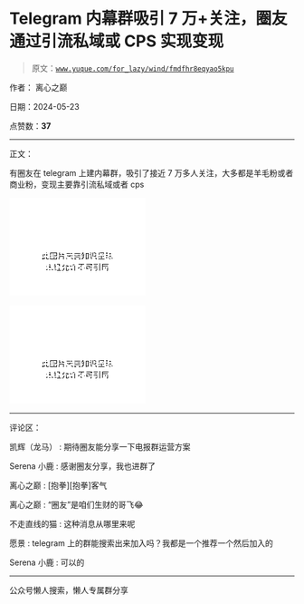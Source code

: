 # Telegram 内幕群吸引 7 万+关注，圈友通过引流私域或 CPS 实现变现

> 原文：[`www.yuque.com/for_lazy/wind/fmdfhr8eqyao5kpu`](https://www.yuque.com/for_lazy/wind/fmdfhr8eqyao5kpu)

作者： 离心之巅

日期：2024-05-23

点赞数：**37**

* * *

正文：

有圈友在 telegram 上建内幕群，吸引了接近 7 万多人关注，大多都是羊毛粉或者商业粉，变现主要靠引流私域或者 cps

![](img/f2ffab5f509c0a24bbc0616a3401662f.png)

![](img/8ab6ff576d82517a34cf5bc4033e4085.png)

* * *

评论区：

凯辉（龙马） : 期待圈友能分享一下电报群运营方案

Serena 小鹿 : 感谢圈友分享，我也进群了

离心之巅 : [抱拳][抱拳]客气

离心之巅 : “圈友”是咱们生财的哥飞😂

不走直线的猫 : 这种消息从哪里来呢

愿景 : telegram 上的群能搜索出来加入吗？我都是一个推荐一个然后加入的

Serena 小鹿 : 可以的

* * *

公众号懒人搜索，懒人专属群分享